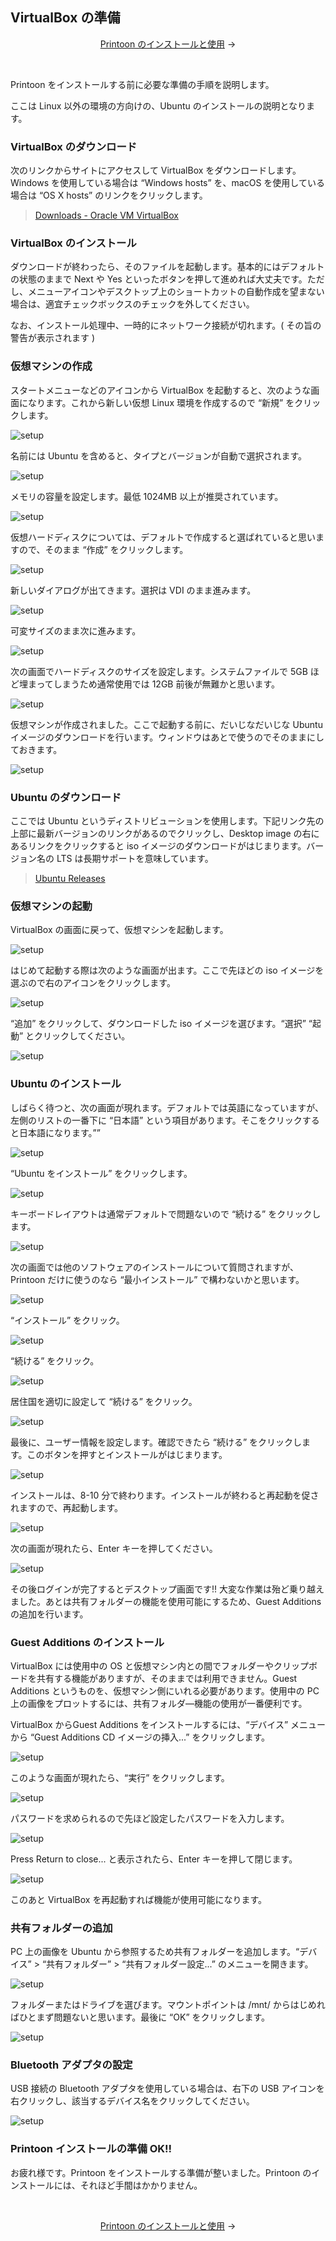 ## VirtualBox の準備

<p align="center">
    <a href="../usage/index.md">Printoon のインストールと使用</a> →
</p>

<br>

Printoon をインストールする前に必要な準備の手順を説明します。

ここは Linux 以外の環境の方向けの、Ubuntu のインストールの説明となります。


### VirtualBox のダウンロード

次のリンクからサイトにアクセスして VirtualBox をダウンロードします。Windows を使用している場合は “Windows hosts” を、macOS を使用している場合は “OS X hosts” のリンクをクリックします。

> [Downloads - Oracle VM VirtualBox](https://www.virtualbox.org/wiki/Downloads)


### VirtualBox のインストール

ダウンロードが終わったら、そのファイルを起動します。基本的にはデフォルトの状態のままで Next や Yes といったボタンを押して進めれば大丈夫です。ただし、メニューアイコンやデスクトップ上のショートカットの自動作成を望まない場合は、適宜チェックボックスのチェックを外してください。

なお、インストール処理中、一時的にネットワーク接続が切れます。( その旨の警告が表示されます )


### 仮想マシンの作成

スタートメニューなどのアイコンから VirtualBox を起動すると、次のような画面になります。これから新しい仮想 Linux 環境を作成するので “新規” をクリックします。

![setup](../docs-images/setup01.png)

名前には Ubuntu を含めると、タイプとバージョンが自動で選択されます。

![setup](../docs-images/setup02.png)

メモリの容量を設定します。最低 1024MB 以上が推奨されています。

![setup](../docs-images/setup03.png)

仮想ハードディスクについては、デフォルトで作成すると選ばれていると思いますので、そのまま “作成” をクリックします。

![setup](../docs-images/setup04.png)

新しいダイアログが出てきます。選択は VDI のまま進みます。

![setup](../docs-images/setup05.png)

可変サイズのまま次に進みます。

![setup](../docs-images/setup06.png)

次の画面でハードディスクのサイズを設定します。システムファイルで 5GB ほど埋まってしまうため通常使用では 12GB 前後が無難かと思います。

![setup](../docs-images/setup07.png)

仮想マシンが作成されました。ここで起動する前に、だいじなだいじな Ubuntu イメージのダウンロードを行います。ウィンドウはあとで使うのでそのままにしておきます。

![setup](../docs-images/setup08.png)


### Ubuntu のダウンロード

ここでは Ubuntu というディストリビューションを使用します。下記リンク先の上部に最新バージョンのリンクがあるのでクリックし、Desktop image の右にあるリンクをクリックすると iso イメージのダウンロードがはじまります。バージョン名の LTS は長期サポートを意味しています。

> [Ubuntu Releases](http://www.releases.ubuntu.com/)


### 仮想マシンの起動

VirtualBox の画面に戻って、仮想マシンを起動します。

![setup](../docs-images/setup08.png)

はじめて起動する際は次のような画面が出ます。ここで先ほどの iso イメージを選ぶので右のアイコンをクリックします。

![setup](../docs-images/setup09.png)

“追加” をクリックして、ダウンロードした iso イメージを選びます。“選択” “起動” とクリックしてください。

![setup](../docs-images/setup10.png)


### Ubuntu のインストール

しばらく待つと、次の画面が現れます。デフォルトでは英語になっていますが、左側のリストの一番下に “日本語” という項目があります。そこをクリックすると日本語になります。””

![setup](../docs-images/setup11.png)

“Ubuntu をインストール” をクリックします。

![setup](../docs-images/setup12.png)

キーボードレイアウトは通常デフォルトで問題ないので “続ける” をクリックします。

![setup](../docs-images/setup13.png)

次の画面では他のソフトウェアのインストールについて質問されますが、Printoon だけに使うのなら “最小インストール” で構わないかと思います。

![setup](../docs-images/setup14.png)

“インストール” をクリック。

![setup](../docs-images/setup15.png)

“続ける” をクリック。

![setup](../docs-images/setup16.png)

居住国を適切に設定して “続ける” をクリック。

![setup](../docs-images/setup17.png)

最後に、ユーザー情報を設定します。確認できたら “続ける” をクリックします。このボタンを押すとインストールがはじまります。

![setup](../docs-images/setup18.png)

インストールは、8-10 分で終わります。インストールが終わると再起動を促されますので、再起動します。

![setup](../docs-images/setup19.png)

次の画面が現れたら、Enter キーを押してください。

![setup](../docs-images/setup20.png)

その後ログインが完了するとデスクトップ画面です!! 大変な作業は殆ど乗り越えました。あとは共有フォルダーの機能を使用可能にするため、Guest Additions の追加を行います。


### Guest Additions のインストール

VirtualBox には使用中の OS と仮想マシン内との間でフォルダーやクリップボードを共有する機能がありますが、そのままでは利用できません。Guest Additions というものを、仮想マシン側にいれる必要があります。使用中の PC 上の画像をプロットするには、共有フォルダ―機能の使用が一番便利です。

VirtualBox からGuest Additions をインストールするには、“デバイス” メニューから “Guest Additions CD イメージの挿入...” をクリックします。

![setup](../docs-images/setup21.png)

このような画面が現れたら、“実行” をクリックします。

![setup](../docs-images/setup22.png)

パスワードを求められるので先ほど設定したパスワードを入力します。

![setup](../docs-images/setup23.png)

Press Return to close... と表示されたら、Enter キーを押して閉じます。

![setup](../docs-images/setup24.png)

このあと VirtualBox を再起動すれば機能が使用可能になります。


### 共有フォルダーの追加

PC 上の画像を Ubuntu から参照するため共有フォルダーを追加します。“デバイス” > “共有フォルダー” > “共有フォルダー設定...” のメニューを開きます。

![setup](../docs-images/setup25.png)

フォルダーまたはドライブを選びます。マウントポイントは /mnt/ からはじめればひとまず問題ないと思います。最後に “OK” をクリックします。

![setup](../docs-images/setup26.png)


### Bluetooth アダプタの設定

USB 接続の Bluetooth アダプタを使用している場合は、右下の USB アイコンを右クリックし、該当するデバイス名をクリックしてください。

![setup](../docs-images/setup27.png)


### Printoon インストールの準備 OK!!

お疲れ様です。Printoon をインストールする準備が整いました。Printoon のインストールには、それほど手間はかかりません。

<br>

<p align="center">
    <a href="../usage/index.md">Printoon のインストールと使用</a> →
</p>

